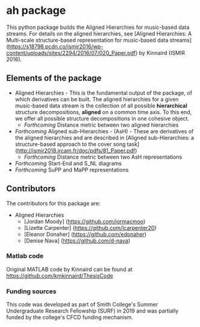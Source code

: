# ah package

This python package builds the Aligned Hierarchies for music-based data streams. For details on the aligned hierarchies, see [Aligned Hierarchies: A Multi-scale structure-based representation for music-based data streams] (https://s18798.pcdn.co/ismir2016/wp-content/uploads/sites/2294/2016/07/020_Paper.pdf) by Kinnaird (ISMIR 2016).


## Elements of the package

* Aligned Hierarchies - This is the fundamental output of the package, of which derivatives can be built. The aligned hierarchies for a given music-based data stream is the collection of all possible **hierarchical** structure decompositions, **aligned** on a common time axis. To this end, we offer all possible structure decompositions in one cohesive object.
    * _Forthcoming_ Distance metric between two aligned hierarchies
* _Forthcoming_ Aligned sub-Hierarchies - (AsH) - These are derivatives of the aligned hierarchies and are described in [Aligned sub-Hierarchies: a structure-based approach to the cover song task] (http://ismir2018.ircam.fr/doc/pdfs/81_Paper.pdf)
    * _Forthcoming_ Distance metric between two AsH representations
* _Forthcoming_ Start-End and S_NL diagrams
* _Forthcoming_ SuPP and MaPP representations


## Contributors

The contributors for this package are:
* Aligned Hierarchies
    * [Jordan Moody] (https://github.com/jormacmoo)
    * [Lizette Carpenter] (https://github.com/lcarpenter20)
    * [Eleanor Donaher] (https://github.com/edonaher)
    * [Denise Nava] (https://github.com/d-nava)


### Matlab code

Original MATLAB code by Kinnaird can be found at https://github.com/kmkinnaird/ThesisCode

### Funding sources

This code was developed as part of Smith College's Summer Undergraduate Research Fellowship (SURF) in 2019 and was partially funded by the college's CFCD funding mechanism.
